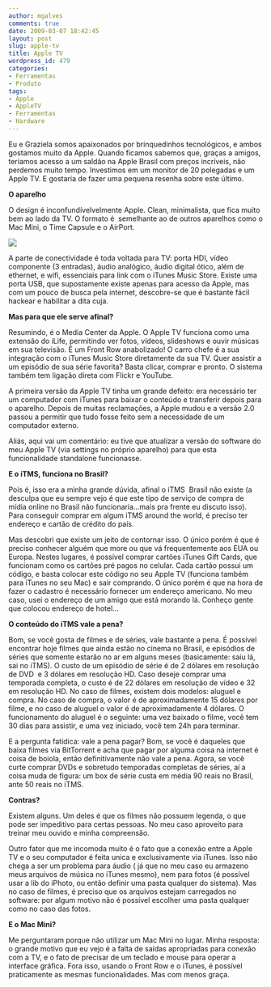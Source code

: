 ```yaml
---
author: mgalves
comments: true
date: 2009-03-07 18:42:45
layout: post
slug: apple-tv
title: Apple TV
wordpress_id: 479
categories:
- Ferramentas
- Produto
tags:
- Apple
- AppleTV
- Ferramentas
- Hardware
---
```


Eu e Graziela somos apaixonados por brinquedinhos tecnológicos, e ambos gostamos muito da Apple. Quando ficamos sabemos que, graças a amigos, teríamos acesso a um saldão na Apple Brasil com preços incríveis, não perdemos muito tempo. Investimos em um monitor de 20 polegadas e um Apple TV. E gostaria de fazer uma pequena resenha sobre este último.

**O aparelho**

O design é inconfundívelvelmente Apple. Clean, minimalista, que fica muito bem ao lado da TV. O formato é  semelhante ao de outros aparelhos como o Mac Mini, o Time Capsule e o AirPort.

![]({{BASE_PATH}}images/2009-03-07-apple-tv/AppleTV2.jpg)

A parte de conectividade é toda voltada para TV: porta HDI, vídeo componente (3 entradas), áudio analógico, áudio digital ótico, além de ethernet, e wifi, essenciais para link com o iTunes Music Store. Existe uma porta USB, que supostamente existe apenas para acesso da Apple, mas com um pouco de busca pela internet, descobre-se que é bastante fácil hackear e habilitar a dita cuja.

**Mas para que ele serve afinal?**

Resumindo, é o Media Center da Apple. O Apple TV funciona como uma extensão do iLife, permitindo ver fotos, vídeos, slideshows e ouvir músicas em sua televisão. É um Front Row anabolizado! O carro chefe é a sua integração com o iTunes Music Store diretamente da sua TV. Quer assistir a um episódio de sua série favorita? Basta clicar, comprar e pronto. O sistema também tem ligação direta com Flickr e YouTube.

A primeira versão da Apple TV tinha um grande defeito: era necessário ter um computador com iTunes para baixar o conteúdo e transferir depois para o aparelho. Depois de muitas reclamações, a Apple mudou e a versão 2.0 passou a permitir que tudo fosse feito sem a necessidade de um computador externo.

Aliás, aqui vai um comentário: eu tive que atualizar a versão do software do meu Apple TV (via settings no próprio aparelho) para que esta funcionalidade standalone funcionasse.

**E o iTMS, funciona no Brasil?**

Pois é, isso era a minha grande dúvida, afinal o iTMS  Brasil não existe (a desculpa que eu sempre vejo é que este tipo de serviço de compra de mídia online no Brasil não funcionaria...mais pra frente eu discuto isso). Para conseguir comprar em algum iTMS around the world, é preciso ter endereço e cartão de crédito do país.

Mas descobri que existe um jeito de contornar isso. O único porém é que é preciso conhecer alguém que more ou que vá frequentemente aos EUA ou Europa. Nestes lugares, é possível comprar cartões iTunes Gift Cards, que funcionam como os cartões pré pagos no celular. Cada cartão possui um código, e basta colocar este código no seu Apple TV (funciona também para iTunes no seu Mac) e sair comprando. O único porém é que na hora de fazer o cadastro é necessário fornecer um endereço americano. No meu caso, usei o endereço de um amigo que está morando lá. Conheço gente que colocou endereço de hotel...

**O conteúdo do iTMS vale a pena?**

Bom, se você gosta de filmes e de séries, vale bastante a pena. É possível encontrar hoje filmes que ainda estão no cinema no Brasil, e episódios de séries que somente estarão no ar em alguns meses (basicamente: saiu lá, sai no iTMS). O custo de um episódio de série é de 2 dólares em resolução de DVD  e 3 dólares em resolução HD. Caso deseje comprar uma temporada completa, o custo é de 22 dólares em resolução de vídeo e 32 em resolução HD. No caso de filmes, existem dois modelos: aluguel e compra. No caso de compra, o valor é de aproximadamente 15 dólares por filme, e no caso de aluguel o valor é de aproximadamente 4 dólares. O funcionamento do aluguel é o seguinte: uma vez baixado o filme, você tem 30 dias para assistir, e uma vez iniciado, você tem 24h para terminar.

E a pergunta fatídica: vale a pena pagar? Bom, se você é daqueles que baixa filmes via BitTorrent e acha que pagar por alguma coisa na internet é coisa de boiola, então definitivamente não vale a pena. Agora, se você curte comprar DVDs e sobretudo temporadas completas de séries, aí a coisa muda de figura: um box de série custa em média 90 reais no Brasil, ante 50 reais no iTMS.

**Contras?**

Existem alguns. Um deles é que os filmes não possuem legenda, o que pode ser impeditivo para certas pessoas. No meu caso aproveito para treinar meu ouvido e minha compreensão.

Outro fator que me incomoda muito é o fato que a conexão entre a Apple TV e o seu computador é feita unica e exclusivamente via iTunes. Isso não chega a ser um problema para áudio ( já que no meu caso eu armazeno meus arquivos de música no iTunes mesmo), nem para fotos (é possível usar a lib do iPhoto, ou então definir uma pasta qualquer do sistema). Mas no caso de filmes, é preciso que os arquivos estejam carregados no software: por algum motivo não é possível escolher uma pasta qualquer como no caso das fotos.

**E o Mac Mini?**

Me perguntaram porque não utilizar um Mac Mini no lugar. Minha resposta: o grande motivo que eu vejo é a falta de saídas apropriadas para conexão com a TV, e o fato de precisar de um teclado e mouse para operar a interface gráfica. Fora isso, usando o Front Row e o iTunes, é possível praticamente as mesmas funcionalidades. Mas com menos graça.
